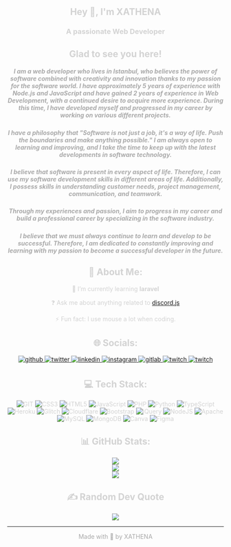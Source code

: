 <div draggable="false" (dragstart)="false;" align="center" style="align: center; text-decoration:none; color: lightgrey; cursor: default; pointer-events:none; user-drag: none;
    -webkit-user-drag: none;
    user-select: none;
    -moz-user-select: none;
    -webkit-user-select: none;
    -ms-user-select: none;">
<h2 align="center">Hey 👋, I'm XATHENA</h2>

<h3 align="center">A passionate Web Developer</h3>

## Glad to see you here!

<div style="color: darkgray">
<h5>I am a web developer who lives in Istanbul, who believes the power of software combined with creativity and innovation thanks to my passion for the software world. I have approximately 5 years of experience with Node.js and JavaScript and have gained 2 years of experience in Web Development, with a continued desire to acquire more experience. During this time, I have developed myself and progressed in my career by working on various different projects.

<h5>I have a philosophy that "Software is not just a job, it's a way of life. Push the boundaries and make anything possible." I am always open to learning and improving, and I take the time to keep up with the latest developments in software technology.

<h5>I believe that software is present in every aspect of life. Therefore, I can use my software development skills in different areas of life. Additionally, I possess skills in understanding customer needs, project management, communication, and teamwork.

<h5>Through my experiences and passion, I aim to progress in my career and build a professional career by specializing in the software industry.

<h5>I believe that we must always continue to learn and develop to be successful. Therefore, I am dedicated to constantly improving and learning with my passion to become a successful developer in the future.
</div>

## 💫 About Me:

🌱 I’m currently learning **laravel**

❓ Ask me about anything related to [discord.js](https://discordjs.dev)

⚡ Fun fact: I use mouse a lot when coding.

## 🌐 Socials:

<div align="center">
<a href="https://github.com/x4th3n4" target="_blank">
<img src=https://img.shields.io/badge/github-%2324292e.svg?&style=for-the-badge&logo=github&logoColor=white alt=github style="margin-bottom: 5px;" />
</a>
<a href="https://twitter.com/xathenatw" target="_blank">
<img src=https://img.shields.io/badge/twitter-%2300acee.svg?&style=for-the-badge&logo=twitter&logoColor=white alt=twitter style="margin-bottom: 5px;" />
</a>
<a href="https://linkedin.com/in/yildizbrk" target="_blank">
<img src=https://img.shields.io/badge/linkedin-%231E77B5.svg?&style=for-the-badge&logo=linkedin&logoColor=white alt=linkedin style="margin-bottom: 5px;" />
</a>
<a href="https://instagram.com/xathenagram" target="_blank">
<img src=https://img.shields.io/badge/instagram-%23000000.svg?&style=for-the-badge&logo=instagram&logoColor=white alt=instagram style="margin-bottom: 5px;" />
</a>
<a href="https://gitlab.com/devxathena" target="_blank">
<img src=https://img.shields.io/badge/gitlab-330F63.svg?&style=for-the-badge&logo=gitlab&logoColor=white alt=gitlab style="margin-bottom: 5px;" />
</a> 
<a href="https://twitch.tv/xathena_" target="_blank">
<img src=https://img.shields.io/badge/Twitch-%239146FF.svg?&style=for-the-badge&logo=twitch&logoColor=white alt=twitch style="margin-bottom: 5px;" />
</a>
<a href="https://repl.it/@x4th3n4" target="_blank">
<img src=https://img.shields.io/badge/repl-it.svg?style=for-the-badge&logo=replit&logoColor=white alt=twitch style="margin-bottom: 5px;" />
</a>
</div>

## 💻 Tech Stack:
    
![GIT](https://img.shields.io/badge/git-scm.svg?style=for-the-badge&logo=git&logoColor=white) ![CSS3](https://img.shields.io/badge/css3-%231572B6.svg?style=for-the-badge&logo=css3&logoColor=white) ![HTML5](https://img.shields.io/badge/html5-%23E34F26.svg?style=for-the-badge&logo=html5&logoColor=white) ![JavaScript](https://img.shields.io/badge/javascript-%23323330.svg?style=for-the-badge&logo=javascript&logoColor=%23F7DF1E) ![PHP](https://img.shields.io/badge/php-%23777BB4.svg?style=for-the-badge&logo=php&logoColor=white) ![Python](https://img.shields.io/badge/python-3670A0?style=for-the-badge&logo=python&logoColor=ffdd54) ![TypeScript](https://img.shields.io/badge/typescript-%23007ACC.svg?style=for-the-badge&logo=typescript&logoColor=white) ![Heroku](https://img.shields.io/badge/heroku-%23430098.svg?style=for-the-badge&logo=heroku&logoColor=white) ![Glitch](https://img.shields.io/badge/glitch-%233333FF.svg?style=for-the-badge&logo=glitch&logoColor=white) ![Cloudflare](https://img.shields.io/badge/Cloudflare-F38020?style=for-the-badge&logo=Cloudflare&logoColor=white) ![Bootstrap](https://img.shields.io/badge/bootstrap-%23563D7C.svg?style=for-the-badge&logo=bootstrap&logoColor=white) ![jQuery](https://img.shields.io/badge/jquery-%230769AD.svg?style=for-the-badge&logo=jquery&logoColor=white) ![NodeJS](https://img.shields.io/badge/node.js-6DA55F?style=for-the-badge&logo=node.js&logoColor=white) ![Apache](https://img.shields.io/badge/apache-%23D42029.svg?style=for-the-badge&logo=apache&logoColor=white) ![MySQL](https://img.shields.io/badge/mysql-%2300f.svg?style=for-the-badge&logo=mysql&logoColor=white) ![MongoDB](https://img.shields.io/badge/MongoDB-%234ea94b.svg?style=for-the-badge&logo=mongodb&logoColor=white) ![Canva](https://img.shields.io/badge/Canva-%2300C4CC.svg?style=for-the-badge&logo=Canva&logoColor=white)    ![Figma](https://img.shields.io/badge/figma-%23F24E1E.svg?style=for-the-badge&logo=figma&logoColor=white)

## 📊 GitHub Stats:

![](https://github-readme-stats.vercel.app/api?username=X4TH3N4&theme=dark&hide_border=false&include_all_commits=true&count_private=true)<br/>
![](https://github-readme-streak-stats.herokuapp.com/?user=X4TH3N4&theme=dark&hide_border=false)<br/>
![](https://github-readme-stats.vercel.app/api/top-langs/?username=X4TH3N4&theme=dark&hide_border=false&include_all_commits=true&count_private=true&layout=compact)

## ✍️ Random Dev Quote

![](https://quotes-github-readme.vercel.app/api?type=horizontal&theme=dark)

___
</div>
<div align="center" style="text-decoration:none; color: darkgrey; cursor: default;"><a href="https://github.com/X4TH3N4" style="text-decoration:none; color: darkgrey; cursor: default;" target="_blank">Made with 💜 by XATHENA</a></div>
